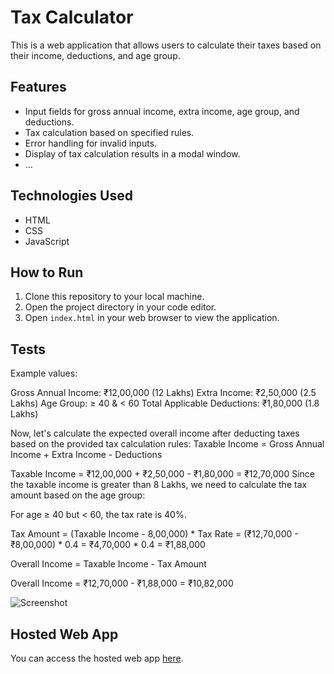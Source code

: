 # Tax Calculator

This is a web application that allows users to calculate their taxes based on their income, deductions, and age group.

## Features

- Input fields for gross annual income, extra income, age group, and deductions.
- Tax calculation based on specified rules.
- Error handling for invalid inputs.
- Display of tax calculation results in a modal window.
- ...

## Technologies Used

- HTML
- CSS
- JavaScript

## How to Run

1. Clone this repository to your local machine.
2. Open the project directory in your code editor.
3. Open `index.html` in your web browser to view the application.

## Tests

Example values:

Gross Annual Income: ₹12,00,000 (12 Lakhs)
Extra Income: ₹2,50,000 (2.5 Lakhs)
Age Group: ≥ 40 & < 60
Total Applicable Deductions: ₹1,80,000 (1.8 Lakhs)

Now, let's calculate the expected overall income after deducting taxes based on the provided tax calculation rules:
Taxable Income = Gross Annual Income + Extra Income - Deductions

Taxable Income = ₹12,00,000 + ₹2,50,000 - ₹1,80,000 = ₹12,70,000
Since the taxable income is greater than 8 Lakhs, we need to calculate the tax amount based on the age group:

For age ≥ 40 but < 60, the tax rate is 40%.

Tax Amount = (Taxable Income - 8,00,000) * Tax Rate
           = (₹12,70,000 - ₹8,00,000) * 0.4
           = ₹4,70,000 * 0.4
           = ₹1,88,000
           
Overall Income = Taxable Income - Tax Amount

Overall Income = ₹12,70,000 - ₹1,88,000
               = ₹10,82,000

![Screenshot](./Users/mohit/Downloads/tax_modal1.png)


## Hosted Web App

You can access the hosted web app [here](link_to_hosted_web_app).

